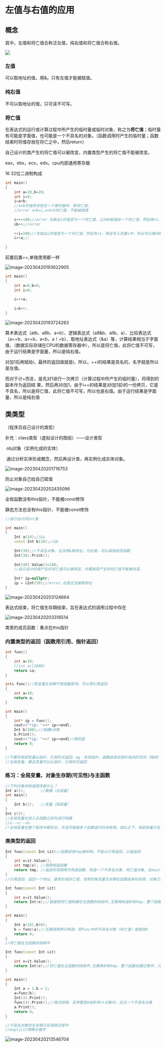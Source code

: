 # 左值与右值的应用

## 概念

其中，左值和将亡值合称泛左值，纯右值和将亡值合称右值。

![](https://gitee.com/zhengzhivon/images/raw/master/imgs/image-20230420192855294.png)

### 左值

可以取地址的值，用&。只有左值才能被赋值。

### 纯右值

不可以取地址的值，只可读不可写。

### 将亡值

在表达式的运行或计算过程中所产生的临时量或临时对象，称之为**将亡值**；临时量有可能是字面值，也可能是一个不具名的对象。（函数调用时产生的临时量；函数结束时将值存放在将亡之中，然后return）

自己设计的类产生的将亡值可以被改变，内置类型产生的将亡值不能被改变。

eax，ebx，ecx，edx。cpu内部通用寄存器

16      32位二进制构成

```c++
int main()
{
    int a=10,b=20;
    int i=0;
    i=a+b;
    //a+b的值先存放在一个寄存器中，即将亡值，
    //error a+b=i,a+b为将亡值，不能被赋值
    
    i++=100;//error 先取出i的值变为一个将亡值，让100赋值给一个将亡值，然后再+1.(内置类型产生的将亡值,即纯右值不能被修改)
    &b++;//error
    
    ++i=100;//先取出i的值变为一个将亡值，然后先+1，再会写入变量i中，所以可以被100赋值
    &++a;//
    
}
```

前置后置++,单独使用都一样

![image-20230420193622905](https://gitee.com/zhengzhivon/images/raw/master/imgs/image-20230420193622905.png)

```c++
int main()
{
    int a=0,b=0;
    int i=0;
    
    i=++a;
    
    i=b++;
}
```

![image-20230420193724263](https://gitee.com/zhengzhivon/images/raw/master/imgs/image-20230420193724263.png)

算术表达式（atb、a8b、a<b）、逻辑表达式（a8&b、allb、a）、比较表达式（a==b、a>=b、a<b，a！=b）、取地址表达式（&a）等，计算结果相当于字面值，（数据实际存储在CPU的数据寄存器中），所以是将亡值，此将亡值不可写，由于运行结果是字面量，所以是纯右值。

对加1后再赋给i，最终的返回值就是i，所以，++i的结果是具名的，名字就是所以是左值。

而对于计+而言，是先对1进行一次拷贝（计算过程中所产生的临时量），将得到的副本作为返回结
果，然后再对i加1，由于i++的结果是对i加1前i的一份拷贝，它是不具名，所以是将亡值，此将亡值不可写，所以也是右值。由于运行结果是字面量，所以是纯右值

## 类类型

（程序员自己设计的类型）

补充：class类型（虚拟设计的图纸）——设计类型

​			obj对象（实例化成的实体）

​			通过分析实体形成概念，然后再设计类，再实例化成实体对象。

![image-20230420201716753](https://gitee.com/zhengzhivon/images/raw/master/imgs/image-20230420201716753.png)

防止对象自己给自己赋值

![image-20230420202435096](https://gitee.com/zhengzhivon/images/raw/master/imgs/image-20230420202435096.png)

全局函数没有this指针，不能被const修饰

静态方法也没有this指针，不能被const修饰



```c++
//自行设计的Int类

int main()
{
    Int a(10);//&a
    const Int b(20);//&b
    
    Int(30);//不具名对象，无法用&取地址，为右值，可以调用成员函数
    Int(30).Print();
    
    Int(40).Value()=100;
    //自己设计的类产生的将亡值可以被改变，内置类型产生的将亡值不能被改变。
    
    Int* ip=nullptr;
    ip = &Int(50);//error,右值无法被取地址
}
```

![image-20230420203124664](https://gitee.com/zhengzhivon/images/raw/master/imgs/image-20230420203124664.png)

表达式结束，将亡值生存期结束，旨在表达式的调用过程中存在

![image-20230420203316514](https://gitee.com/zhengzhivon/images/raw/master/imgs/image-20230420203316514.png)

类里的成员函数：重点在this指针

### 内置类型的返回（函数用引用、指针返回）

```c++
int func()
{
	int a=10;
    //int ar[1000]
    return &a;
}

int& func()//若变量生存期不受函数影响，可以用引用返回
{
	int a=10;
    return a;
}

int main()
{
    int* ip = func();
    cout<<"*ip: "<<* ip<<endl;
    Int b(200);//构建b对象
    b.Print();
    cout<<"*ip: "<<* ip<<endl//随机值
    return 0;
}

//不要将局部变量以指针、引用形式返回，eg：失效指针，函数结束后指针指向的空间（栈帧）已经被释放，引用同理。		函数结束返回，释放栈帧。
//全局变量、静态变量可以以指针、引用形式返回
```

### 练习：全局变量、对象生存期(可见性)与主函数

```c++
//下列对象的构造顺序是什么？
Int a(1);		//数据（全局量）
int main()
{
	Int b(2);	//变量（局部量）
}
Int c(3);
//全局变量在进入主函数之前先进行构建
//a-->c-->b
/*全局变量在整个程序中都存在，并且可能被多个函数或代码块使用。相比之下，局部变量只在它们所在的函数或代码块中存在，并且通常只被用于临时存储数据。因此，全局变量更容易被看作是程序中的数据，而局部变量更容易被看作是程序中的变量。*/
```

### 类类型的返回



```c++
Int func(const Int &it)//函数结束tmp被析构，不能以引用返回，以值返回
{
    int x=it.Value();
    int tmp(x);	//调用构造函数
    return tmp;	//返回时调用拷贝构造函数，构造一个不具名对象，将亡值对象，在main中给b赋值完成后释放销毁，（tmp构建在主函数中，将其地址存放在eax寄存器中）
}
//引用返回，返回一个地址，避免形成将亡值，但有时候变量生存期在函数结束时结束，对象已经被析构，无法获得并返回对象变量地址。

Int func(const Int &it)
{   
    int x=it.Value();
    return Int(x);//直接把将亡值构建在主函数的栈帧中,无需再构造析构tmp，整个函数创建过程中，只创建一个对象
}

int main()
{
	Int a(10),b(0);
    b = func(a);//无需调用拷贝构造，把func中的不具名对象（将亡值）赋值给b
    return 0;
}
//将亡值在主函数的栈帧中
```



```c++
Int func(const Int &it)
{   
    int x=it.Value();
    return Int(x);//将亡值在主函数的栈帧中,无需再析构tmp，整个函数创建过程中，只创建一个函数
}

int main()
{
	Int a = 1,b = 2;
    a=func(b);
    Int(3).Print();
    func(4).Print();//隐式转换，实参整型4给形参it对象时，后见一个不具名对象
    a.Print();
    return 0;
}

//不具名对象的生存期只在调用过程中
//explicit明确关键字
```

![image-20230420213546704](https://gitee.com/zhengzhivon/images/raw/master/imgs/image-20230420213546704.png)